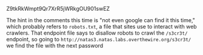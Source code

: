 Z9tkRkWmpt9Qr7XrR5jWRkgOU901swEZ

The hint in the comments this time is "not even google can find it this time," which probably refers to `robots.txt`, a file that sites use to interact with web crawlers. That endpoint file says to disallow robots to crawl the `/s3cr3t/` endpoint, so going to `http://natas3.natas.labs.overthewire.org/s3cr3t/` we find the file with the next password
